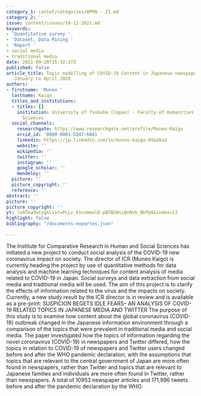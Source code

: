 ```yaml
---
category_1: contet/categories/WPRN - 21.md
category_2: ''
issue: content/issues/10-12-2021.md
keywords:
- 'Quantitative survey '
- 'Dataset, Data Mining '
- 'Report '
- social media
- traditional media
date: 2021-09-28T15:32:37Z
published: false
article_title: Topic modelling of COVID-19 Content in Japanese newspaper and Twitter
  -January to April 2020
authors:
- firstname: 'Muneo '
  lastname: Kaigo
  titles_and_institutions:
  - titles: []
    institution: University of Tsukuba (Japan) - Faculty of Humanities and Social
      Sciences
  social_channels:
    researchgate: https://www.researchgate.net/profile/Muneo-Kaigo
    orcid_id: '0000-0001-5247-6041 '
    linkedin: https://jp.linkedin.com/in/muneo-kaigo-69a26a2
    website: ''
    wikipedia: ''
    twitter: ''
    instagram: ''
    google_scholar: ''
    mendeley: ''
  picture: ''
  picture_copyright: ''
  reference: ''
abstract: ''
picture: ''
picture_copyright: ''
yt: lo45kaXwtyg&list=PLLv_k1nsHewlD-pB7BCWsiQnNvb_NhPpO&index=13
highlight: false
bibliography: "/documents-exportes.json"

---
```

The Institute for Comparative Research in Human and Social Sciences has initiated a new project to conduct social analysis of the COVID-19 new coronavirus impact on society. The director of ICR (Muneo Kaigo) is currently heading the project by use of quantitative methods for data analysis and machine learning techniques for content analysis of media related to COVID-19 in Japan. Social surveys and data extraction from social media and traditional media will be used. The aim of this project is to clarify the effects of information related to the virus and the impacts on society. Currently, a new study result by the ICR director is in review and is available as a pre-print: SUSPICION BEGETS IDLE FEARS– AN ANALYSIS OF COVID-19 RELATED TOPICS IN JAPANESE MEDIA AND TWITTER The purpose of this study is to examine how content about the global coronavirus (COVID-19) outbreak changed in the Japanese information environment through a comparison of the topics that were prevalent in traditional media and social media. The paper investigated how the topics of information regarding the novel coronavirus (COVID-19) in newspapers and Twitter differed, how the topics in relation to COVID-19 of newspapers and Twitter users changed before and after the WHO pandemic declaration, with the assumptions that topics that are relevant to the central government of Japan are more often found in newspapers, rather than Twitter and topics that are relevant to Japanese families and individuals are more often found in Twitter, rather than newspapers. A total of 10953 newspaper articles and 171,996 tweets before and after the pandemic declaration by the WHO.

<Youtube yt="lo45kaXwtyg&list=PLLv_k1nsHewlD-pB7BCWsiQnNvb_NhPpO&index=13" caption ="WPRN-469352 ProjectTopic modelling of COVID-19 Content in Japanese newspaper and Twitter -January to April 2020"></Youtube>